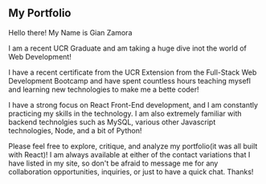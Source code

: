 ## My Portfolio

Hello there! 
My Name is Gian Zamora

I am a recent UCR Graduate and am taking a huge dive inot the world of Web Development!

I have a recent certificate from the UCR Extension from the Full-Stack Web Development Bootcamp and have spent countless hours teaching mysefl and learning new technologies to make me a bette coder!

I have a strong focus on React Front-End development, and I am constantly practicing my skills in the technology. I am also extremely familiar with backend technolgies such as MySQL, various other Javascript technologies, Node, and a bit of Python!

Please feel free to explore, critique, and analyze my portfolio(it was all built with React)! I am always available at either of the contact variations that I have listed in my site, so don't be afraid to message me for any collaboration opportunities, inquiries, or just to have a quick chat. Thanks!